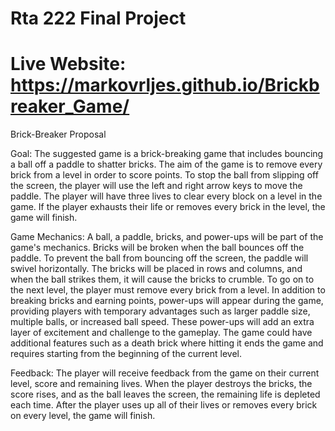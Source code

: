 # Rta 222 Final Project
# Live Website: https://markovrljes.github.io/Brickbreaker_Game/

Brick-Breaker Proposal

Goal:
The suggested game is a brick-breaking game that includes bouncing a ball off a paddle to
shatter bricks. The aim of the game is to remove every brick from a level in order to score
points. To stop the ball from slipping off the screen, the player will use the left and right
arrow keys to move the paddle. The player will have three lives to clear every block on a
level in the game. If the player exhausts their life or removes every brick in the level, the
game will finish.

Game Mechanics:
A ball, a paddle, bricks, and power-ups will be part of the game's mechanics. Bricks will be
broken when the ball bounces off the paddle. To prevent the ball from bouncing off the
screen, the paddle will swivel horizontally. The bricks will be placed in rows and columns,
and when the ball strikes them, it will cause the bricks to crumble. To go on to the next level,
the player must remove every brick from a level.
In addition to breaking bricks and earning points, power-ups will appear during the game,
providing players with temporary advantages such as larger paddle size, multiple balls, or
increased ball speed. These power-ups will add an extra layer of excitement and challenge
to the gameplay. The game could have additional features such as a death brick where
hitting it ends the game and requires starting from the beginning of the current level.

Feedback:
The player will receive feedback from the game on their current level, score and remaining
lives. When the player destroys the bricks, the score rises, and as the ball leaves the
screen, the remaining life is depleted each time. After the player uses up all of their lives or
removes every brick on every level, the game will finish.
